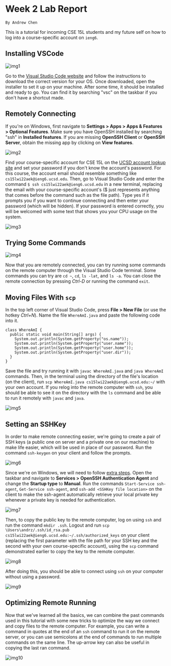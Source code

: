 # Week 2 Lab Report
`By Andrew Chen`

This is a tutorial for incoming CSE 15L students and my future self on how to log into a course-specific account on `ieng6`.

## Installing VSCode

![img1](images\lab-report-wk-2-1.png)

Go to the [Visual Studio Code website](https://code.visualstudio.com/) and follow the instructions to download the correct version for your OS. Once downloaded, open the installer to set it up on your machine. After some time, it should be installed and ready to go. You can find it by searching "vsc" on the taskbar if you don't have a shortcut made.

## Remotely Connecting
If you're on Windows, first navigate to **Settings > Apps > Apps & Features > Optional Features**. Make sure you have OpenSSH installed by searching "ssh" in **Installed features**. If you are missing **OpenSSH Client** or **OpenSSH Server**, obtain the missing app by clicking on **View features**.

![img2](images\lab-report-wk-2-2.png)

Find your course-specific account for CSE 15L on the [UCSD account lookup site](https://sdacs.ucsd.edu/~icc/index.php) and set your password if you don't know the account's password. For this course, the account email should resemble something like `cs15lwi22aek@ieng6.ucsd.edu`. Then, go to Visual Studio Code and enter the command `$ ssh cs15lwi22aek@ieng6.ucsd.edu` in a new terminal, replacing the email with your course-specific account's ($ just represents anything that comes before the command such as the file path). Type yes if it prompts you if you want to continue connecting and then enter your password (which will be hidden). If your password is entered correctly, you will be welcomed with some text that shows you your CPU usage on the system.

![img3](images\lab-report-wk-2-3.png)

## Trying Some Commands

![img4](images\lab-report-wk-2-4.png)

Now that you are remotely connected, you can try running some commands on the remote computer through the Visual Studio Code terminal. Some commands you can try are `cd ~`, `cd`, `ls -lat`, and `ls -a`. You can close the remote connection by pressing *Ctrl-D* or running the command `exit`.

## Moving Files With `scp`
In the top left corner of Visual Studio Code, press **File > New File** (or use the hotkey *Ctrl+N*). Name the file `WhereAmI.java` and paste the following code into it.

```
class WhereAmI {
  public static void main(String[] args) {
    System.out.println(System.getProperty("os.name"));
    System.out.println(System.getProperty("user.name"));
    System.out.println(System.getProperty("user.home"));
    System.out.println(System.getProperty("user.dir"));
  }
}
```

Save the file and try running it with `javac WhereAmI.java` and `java WhereAmI` commands. Then, in the terminal using the directory of the file's location (on the client), run `scp WhereAmI.java cs15lwi22aek@ieng6.ucsd.edu:~/` with your own account. If you relog into the remote computer with `ssh`, you should be able to see it on the directory with the `ls` command and be able to run it remotely with `javac` and `java`.

![img5](images\lab-report-wk-2-5.png)

## Setting an SSHKey
In order to make remote connecting easier, we're going to create a pair of SSH keys (a public one on server and a private one on our machine) to make life easier, which will be used in place of our password. Run the command `ssh-keygen` on your client and follow the prompts. 

![img6](images\lab-report-wk-2-6.png)

Since we're on Windows, we will need to follow [extra steps](https://docs.microsoft.com/en-us/windows-server/administration/openssh/openssh_keymanagement#user-key-generation). Open the taskbar and navigate to **Services > OpenSSH Authentication Agent** and change the **Startup type** to **Manual**. Run the commands `Start-Service ssh-agent`, `Get-Service ssh-agent`, and `ssh-add <SSHKey file location>` on the client to make the ssh-agent automatically retrieve your local private key whenever a private key is needed for authentication.

![img7](images\lab-report-wk-2-7.png)

Then, to copy the public key to the remote computer, log on using `ssh` and run the command `mkdir .ssh`. Logout and run `scp \Users\andrz/.ssh/id_rsa.pub cs15lwi22aek@ieng6.ucsd.edu:~/.ssh/authorized_keys` on your client (replacing the first parameter with the file path for your SSH key and the second with your own course-specific account), using the `scp` command demonstrated earlier to copy the key to the remote computer. 

![img8](images\lab-report-wk-2-8.png)

After doing this, you should be able to connect using `ssh` on your computer without using a password.

![img9](images\lab-report-wk-2-9.png)

## Optimizing Remote Running
Now that we've learned all the basics, we can combine the past commands used in this tutorial with some new tricks to optimize the way we connect and copy files to the remote computer. For example, you can write a command in quotes at the end of an `ssh` command to run it on the remote server, or you can use semicolons at the end of commands to run multiple commands on the same line. The up-arrow key can also be useful in copying the last ran command.

![img10](images\lab-report-wk-2-10.png)